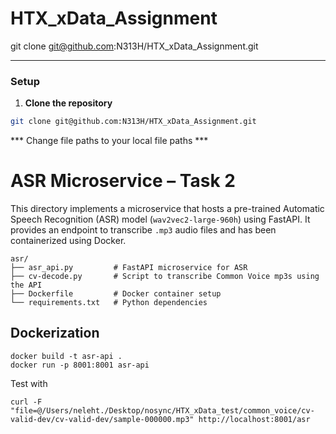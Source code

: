 # HTX_xData_Assignment

git clone git@github.com:N313H/HTX_xData_Assignment.git

---

### Setup

1. **Clone the repository**
```bash
git clone git@github.com:N313H/HTX_xData_Assignment.git
```

*** Change file paths to your local file paths ***


# ASR Microservice – Task 2

This directory implements a microservice that hosts a pre-trained Automatic Speech Recognition (ASR) model (`wav2vec2-large-960h`) using FastAPI. It provides an endpoint to transcribe `.mp3` audio files and has been containerized using Docker.

```
asr/
├── asr_api.py         # FastAPI microservice for ASR
├── cv-decode.py       # Script to transcribe Common Voice mp3s using the API
├── Dockerfile         # Docker container setup
└── requirements.txt   # Python dependencies
```

## Dockerization
```
docker build -t asr-api .
docker run -p 8001:8001 asr-api
```

Test with 

```
curl -F "file=@/Users/neleht./Desktop/nosync/HTX_xData_test/common_voice/cv-valid-dev/cv-valid-dev/sample-000000.mp3" http://localhost:8001/asr
```


